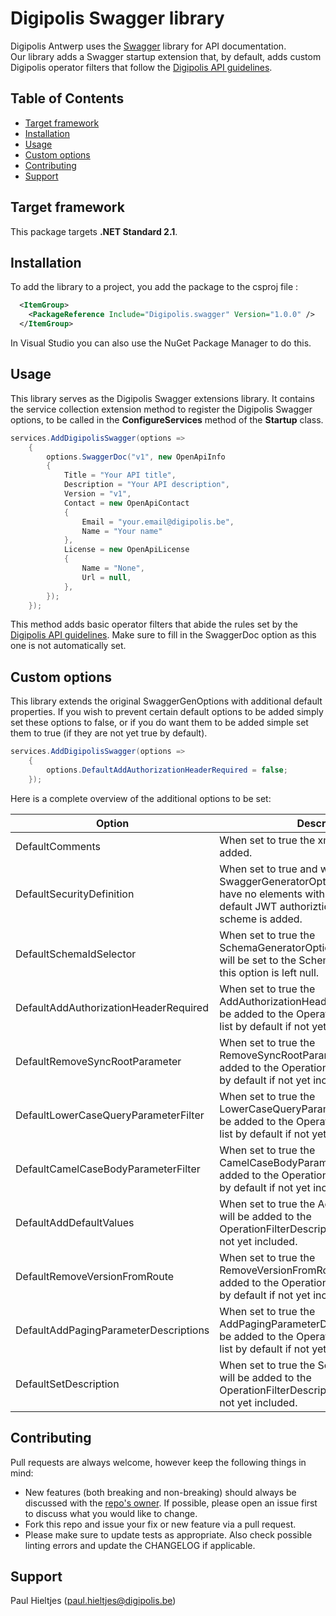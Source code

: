 # Digipolis Swagger library

Digipolis Antwerp uses the [Swagger](https://swagger.io) library for API documentation.  
Our library adds a Swagger startup extension that, by default, adds custom Digipolis operator filters that follow the [Digipolis API guidelines](https://acpaas-api.digipolis.be#/).

## Table of Contents

<!-- START doctoc generated TOC please keep comment here to allow auto update -->
<!-- DON'T EDIT THIS SECTION, INSTEAD RE-RUN doctoc TO UPDATE -->


- [Target framework](#target-framework)
- [Installation](#installation)
- [Usage](#usage)
- [Custom options](#custom-options)
- [Contributing](#contributing)
- [Support](#support)

<!-- END doctoc generated TOC please keep comment here to allow auto update -->

## Target framework

This package targets **.NET Standard 2.1**.

## Installation

To add the library to a project, you add the package to the csproj file :

```xml
  <ItemGroup>
    <PackageReference Include="Digipolis.swagger" Version="1.0.0" />
  </ItemGroup>
```

In Visual Studio you can also use the NuGet Package Manager to do this.

## Usage

This library serves as the Digipolis Swagger extensions library. It contains the service collection extension method to register the 
Digipolis Swagger options, to be called in the **ConfigureServices** method of the **Startup** class.

```csharp  
services.AddDigipolisSwagger(options =>
    {
        options.SwaggerDoc("v1", new OpenApiInfo
        {
            Title = "Your API title",
            Description = "Your API description",
            Version = "v1",
            Contact = new OpenApiContact
            {
                Email = "your.email@digipolis.be",
                Name = "Your name"
            },
            License = new OpenApiLicense
            {
                Name = "None",
                Url = null,
            },
        });
    });
```

This method adds basic operator filters that abide the rules set by the [Digipolis API guidelines](https://acpaas-api.digipolis.be#/).
Make sure to fill in the SwaggerDoc option as this one is not automatically set.

## Custom options
This library extends the original SwaggerGenOptions with additional default properties. If you wish to prevent certain default options to be added simply set these options to false, or if you do want them to be added simple set them to true (if they are not yet true by default).

```csharp  
services.AddDigipolisSwagger(options =>
    {
        options.DefaultAddAuthorizationHeaderRequired = false;
    });
```

Here is a complete overview of the additional options to be set:

| Option                                | Description                                                  | Default |
| ------------------------------------- | ------------------------------------------------------------ | ------- |
| DefaultComments                       | When set to true the xml documents will be added.            | true    |
| DefaultSecurityDefinition             | When set to true and when the SwaggerGeneratorOptions.SecuritySchemes have no elements with key 'Bearer' then the default JWT authoriztion header security scheme is added. | true    |
| DefaultSchemaIdSelector               | When set to true the SchemaGeneratorOptions.SchemaIdSelector will be set to the SchemaIdSelector when this option is left null. | true    |
| DefaultAddAuthorizationHeaderRequired | When set to true the AddAuthorizationHeaderRequired class will be added to the OperationFilterDescriptors list by default if not yet included. | true    |
| DefaultRemoveSyncRootParameter        | When set to true the RemoveSyncRootParameter class will be added to the OperationFilterDescriptors list by default if not yet included. | true    |
| DefaultLowerCaseQueryParameterFilter  | When set to true the LowerCaseQueryParameterFilter class will be added to the OperationFilterDescriptors list by default if not yet included. | true    |
| DefaultCamelCaseBodyParameterFilter   | When set to true the CamelCaseBodyParameterFilter class will be added to the OperationFilterDescriptors list by default if not yet included. | true    |
| DefaultAddDefaultValues               | When set to true the AddDefaultValues class will be added to the OperationFilterDescriptors list by default if not yet included. | true    |
| DefaultRemoveVersionFromRoute         | When set to true the RemoveVersionFromRoute class will be added to the OperationFilterDescriptors list by default if not yet included. | true    |
| DefaultAddPagingParameterDescriptions | When set to true the AddPagingParameterDescriptions class will be added to the OperationFilterDescriptors list by default if not yet included. | true    |
| DefaultSetDescription                 | When set to true the SetDescription class will be added to the OperationFilterDescriptors list by default if not yet included. | true    |


## Contributing

Pull requests are always welcome, however keep the following things in mind:

- New features (both breaking and non-breaking) should always be discussed with the [repo's owner](#support). If possible, please open an issue first to discuss what you would like to change.
- Fork this repo and issue your fix or new feature via a pull request.
- Please make sure to update tests as appropriate. Also check possible linting errors and update the CHANGELOG if applicable.

## Support

Paul Hieltjes (<paul.hieltjes@digipolis.be>)
